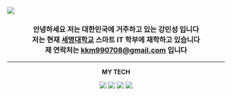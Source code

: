 <img src="https://capsule-render.vercel.app/api?type=waving&color=auto&height=300&section=header&text=KANG MIN SUNG&fontSize=90" /><div align="center">
 ### 안녕하세요 저는 대한민국에 거주하고 있는 강민성 입니다 <br> 저는 현재 [세명대학교](http://www.semyung.ac.kr/kor.do) 스마트 IT 학부에 재학하고 있습니다<br>제 연락처는 kkm990708@gmail.com 입니다 ###

___  
**MY TECH**

 <img src="https://img.shields.io/badge/C++-3776AB?style=for-the-badge&logo=C%2B%2B&logoColor=white"> <img src="https://img.shields.io/badge/HTML-E34F26?style=for-the-badge&logo=HTML5&logoColor=white"> <img src="https://img.shields.io/badge/Markdown-000000?style=for-the-badge&logo=Markdown&logoColor=white"> <img src="https://img.shields.io/badge/Java-007396?style=for-the-badge&logo=Java&logoColor=white"></div>

